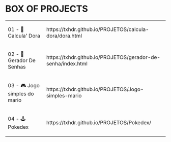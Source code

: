 <h1> BOX OF PROJECTS </h1>

<table>

<tr>
    <td>
      <p>  01 - 🧮 Calcula' Dora</p>
    </td>
    <td>
      <p>https://txhdr.github.io/PROJETOS/calcula-dora/dora.html</p>
    </td>
  </tr>

  
  <tr>
    <td>
      <p> 02 - 🔐  Gerador De Senhas</p>
    </td>
    <td>
      <p>https://txhdr.github.io/PROJETOS/gerador-de-senha/index.html</p>
    </td>
  </tr>


  <tr>
    <td>
      <p> 03 - 🎮  Jogo simples do mario</p>
    </td>
    <td>
      <p>https://txhdr.github.io/PROJETOS/Jogo-simples-mario</p>
    </td>
  </tr>
  
  <tr>
    <td>
      <p> 04 - 🕹️  Pokedex</p>
    </td>
    <td>
      <p>https://txhdr.github.io/PROJETOS/Pokedex/</p>
    </td>
  </tr>

  
</table>

